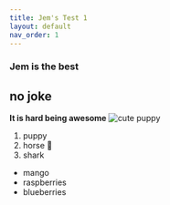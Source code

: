 ```yaml
---
title: Jem's Test 1
layout: default
nav_order: 1
---
```

### Jem is the best
## no joke
**It is hard being awesome**
![cute puppy](https://en.wikipedia.org/wiki/Puppy#/media/File:Raskal.jpg)
1. puppy
2. horse
:racehorse:
3. shark
- mango
- raspberries
- blueberries

